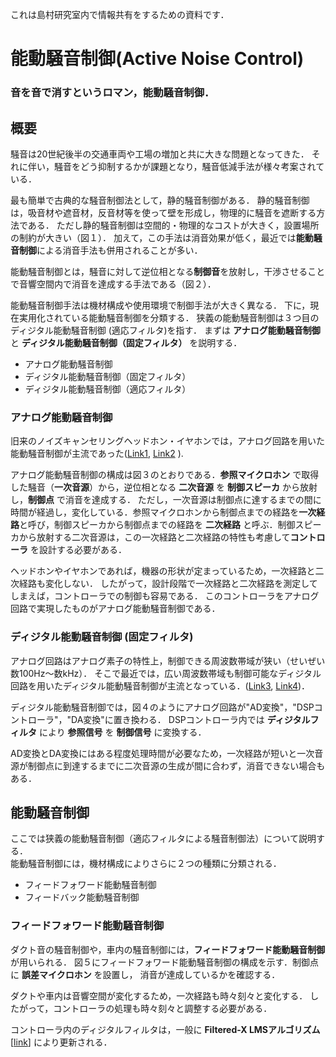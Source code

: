 これは島村研究室内で情報共有をするための資料です．

# 能動騒音制御(Active Noise Control)

### 音を音で消すというロマン，能動騒音制御．


## 概要

騒音は20世紀後半の交通車両や工場の増加と共に大きな問題となってきた．
それに伴い，騒音をどう抑制するかが課題となり，騒音低減手法が様々考案されている．

最も簡単で古典的な騒音制御法として，静的騒音制御がある．
静的騒音制御は，吸音材や遮音材，反音材等を使って壁を形成し，物理的に騒音を遮断する方法である．
ただし静的騒音制御は空間的・物理的なコストが大きく，設置場所の制約が大きい（図１）．
加えて，この手法は消音効果が低く，最近では**能動騒音制御**による消音手法も併用されることが多い．

能動騒音制御とは，騒音に対して逆位相となる**制御音**を放射し，干渉させることで音響空間内で消音を達成する手法である（図２）．

能動騒音制御手法は機材構成や使用環境で制御手法が大きく異なる．
下に，現在実用化されている能動騒音制御を分類する．
狭義の能動騒音制御は３つ目のディジタル能動騒音制御 (適応フィルタ)を指す．
まずは **アナログ能動騒音制御** と **ディジタル能動騒音制御（固定フィルタ）** を説明する．

- アナログ能動騒音制御
- ディジタル能動騒音制御（固定フィルタ）
- ディジタル能動騒音制御（適応フィルタ）



### アナログ能動騒音制御

旧来のノイズキャンセリングヘッドホン・イヤホンでは，アナログ回路を用いた能動騒音制御が主流であった([Link1](http://blog.livedoor.jp/sce_info3-craft/archives/6786242.html), [Link2](https://www.google.co.jp/url?sa=t&rct=j&q=&esrc=s&source=web&cd=4&ved=2ahUKEwiK2P6a9MLhAhWMgrwKHRIMCfQQFjADegQIABAC&url=https%3A%2F%2Fsucra.repo.nii.ac.jp%2Findex.php%3Faction%3Dpages_view_main%26active_action%3Drepository_action_common_download%26item_id%3D16772%26item_no%3D1%26attribute_id%3D24%26file_no%3D1%26page_id%3D26%26block_id%3D52&usg=AOvVaw2xQgOBrE7McDo1Q15RQ1Ze) ).

アナログ能動騒音制御の構成は図３のとおりである．**参照マイクロホン** で取得した騒音（**一次音源**）から，逆位相となる **二次音源** を **制御スピーカ** から放射し，**制御点** で消音を達成する．
ただし，一次音源は制御点に達するまでの間に時間が経過し，変化している．参照マイクロホンから制御点までの経路を**一次経路**と呼び，制御スピーカから制御点までの経路を **二次経路** と呼ぶ．制御スピーカから放射する二次音源は，この一次経路と二次経路の特性も考慮して**コントローラ** を設計する必要がある．

ヘッドホンやイヤホンであれば，機器の形状が定まっているため，一次経路と二次経路も変化しない．
したがって，設計段階で一次経路と二次経路を測定してしまえば，コントローラでの制御も容易である．
このコントローラをアナログ回路で実現したものがアナログ能動騒音制御である．

### ディジタル能動騒音制御 (固定フィルタ)

アナログ回路はアナログ素子の特性上，制御できる周波数帯域が狭い（せいぜい数100Hz～数kHz）．
そこで最近では，広い周波数帯域も制御可能なディジタル回路を用いたディジタル能動騒音制御が主流となっている．([Link3](https://www.sony.jp/headphone/special/d-nc/), [Link4](https://www.sony.com.au/electronics/support/res/manuals/4145/41456810M.pdf))．

ディジタル能動騒音制御では，図４のようにアナログ回路が"AD変換"，"DSPコントローラ"，"DA変換"に置き換わる．
DSPコントローラ内では **ディジタルフィルタ** により **参照信号** を **制御信号** に変換する．

AD変換とDA変換にはある程度処理時間が必要なため，一次経路が短いと一次音源が制御点に到達するまでに二次音源の生成が間に合わず，消音できない場合もある．


## 能動騒音制御

ここでは狭義の能動騒音制御（適応フィルタによる騒音制御法）について説明する．  
能動騒音制御には，機材構成によりさらに２つの種類に分類される．

- フィードフォワード能動騒音制御
- フィードバック能動騒音制御

### フィードフォワード能動騒音制御

ダクト音の騒音制御や，車内の騒音制御には，**フィードフォワード能動騒音制御** が用いられる．
図５にフィードフォワード能動騒音制御の構成を示す．制御点に **誤差マイクロホン** を設置し，
消音が達成しているかを確認する．

ダクトや車内は音響空間が変化するため，一次経路も時々刻々と変化する．
したがって，コントローラの処理も時々刻々と調整する必要がある．

コントローラ内のディジタルフィルタは，一般に **Filtered-X LMSアルゴリズム**[[link]()] により更新される．
